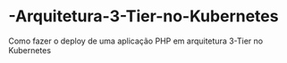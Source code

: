 # -Arquitetura-3-Tier-no-Kubernetes
Como fazer o deploy de uma aplicação PHP em arquitetura 3-Tier no Kubernetes
